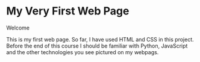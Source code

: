 # My Very First Web Page

Welcome

This is my first web page. So far, I have used HTML and CSS in this project. Before the end of this course I should be familiar with Python, JavaScript and the other technologies you see pictured on my webpags.